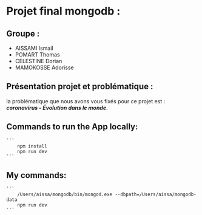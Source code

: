 # Projet final mongodb :
## Groupe :
 - AISSAMI Ismail
 - POMART Thomas
 - CELESTINE Dorian
 - MAMOKOSSE Adorisse
## Présentation projet et problématique :
la problématique que nous avons vous fixés pour ce projet est :
***coronavirus - Évolution dans le monde***.
## Commands to run the App locally:
    ```
        npm install
        npm run dev 
    ```
## My commands:
    ```
        /Users/aissa/mongodb/bin/mongod.exe --dbpath=/Users/aissa/mongodb-data
        npm run dev 
    ```
